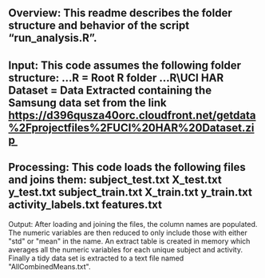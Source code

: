 Overview:
This readme describes the folder structure and behavior of the script “run_analysis.R”.  
------------------------------------------------------------------------------------------
Input:
This code assumes the following folder structure:
…R = Root R folder 
…R\UCI HAR Dataset = Data Extracted containing the Samsung data set from the link https://d396qusza40orc.cloudfront.net/getdata%2Fprojectfiles%2FUCI%20HAR%20Dataset.zip 
------------------------------------------------------------------------------------------
Processing:
This code loads the following files and joins them:
subject_test.txt
X_test.txt
y_test.txt
subject_train.txt
X_train.txt
y_train.txt
activity_labels.txt
features.txt
------------------------------------------------------------------------------------------
Output:
After loading and joining the files, the column names are populated.  The numeric variables are then reduced to only include those with either "std" or "mean" in the name.  An extract table is created in memory which averages all the numeric variables for each unique subject and activity.  Finally a tidy data set is extracted to a text file named "AllCombinedMeans.txt".

